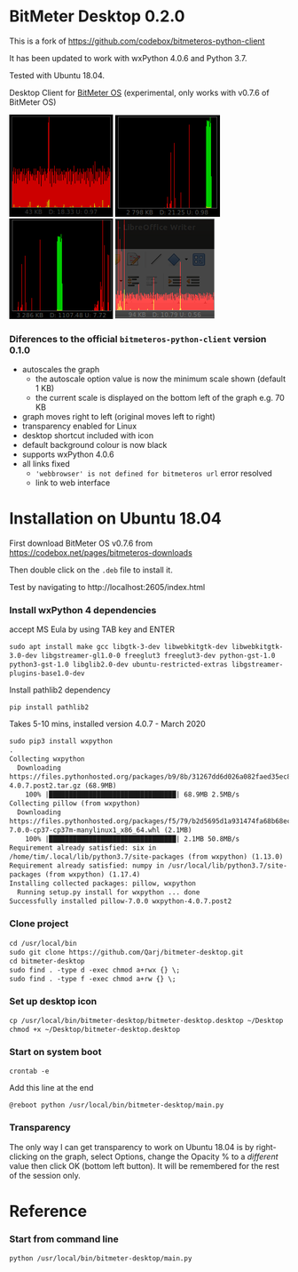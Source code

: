 # BitMeter Desktop 0.2.0

This is a fork of https://github.com/codebox/bitmeteros-python-client

It has been updated to work with wxPython 4.0.6 and Python 3.7.

Tested with Ubuntu 18.04.

Desktop Client for [BitMeter OS](https://github.com/codebox/bitmeteros) (experimental, only works with v0.7.6 of BitMeter OS)

![Screenshot1](resources/Screenshot1.png?raw=true "Screenshot 1")
![Screenshot2](resources/Screenshot2.png?raw=true "Screenshot 2")
![Screenshot3](resources/Screenshot3.png?raw=true "Screenshot 3")
![Screenshot4](resources/Screenshot4.png?raw=true "Screenshot 4 - Transparency")

### Diferences to the official `bitmeteros-python-client` version 0.1.0

-   autoscales the graph
    -   the autoscale option value is now the minimum scale shown (default 1 KB)
    -   the current scale is displayed on the bottom left of the graph e.g. 70 KB
-   graph moves right to left (original moves left to right)
-   transparency enabled for Linux
-   desktop shortcut included with icon
-   default background colour is now black
-   supports wxPython 4.0.6
-   all links fixed
    -   `'webbrowser' is not defined for bitmeteros url` error resolved
    -   link to web interface

# Installation on Ubuntu 18.04

First download BitMeter OS v0.7.6 from https://codebox.net/pages/bitmeteros-downloads

Then double click on the `.deb` file to install it.

Test by navigating to http://localhost:2605/index.html

### Install wxPython 4 dependencies

accept MS Eula by using TAB key and ENTER

```
sudo apt install make gcc libgtk-3-dev libwebkitgtk-dev libwebkitgtk-3.0-dev libgstreamer-gl1.0-0 freeglut3 freeglut3-dev python-gst-1.0 python3-gst-1.0 libglib2.0-dev ubuntu-restricted-extras libgstreamer-plugins-base1.0-dev
```

Install pathlib2 dependency

```
pip install pathlib2
```

Takes 5-10 mins, installed version 4.0.7 - March 2020

```
sudo pip3 install wxpython
.
Collecting wxpython
  Downloading https://files.pythonhosted.org/packages/b9/8b/31267dd6d026a082faed35ec8d97522c0236f2e083bf15aff64d982215e1/wxPython-4.0.7.post2.tar.gz (68.9MB)
    100% |████████████████████████████████| 68.9MB 2.5MB/s
Collecting pillow (from wxpython)
  Downloading https://files.pythonhosted.org/packages/f5/79/b2d5695d1a931474fa68b68ec93bdf08ba9acbc4d6b3b628eb6aac81d11c/Pillow-7.0.0-cp37-cp37m-manylinux1_x86_64.whl (2.1MB)
    100% |████████████████████████████████| 2.1MB 50.8MB/s
Requirement already satisfied: six in /home/tim/.local/lib/python3.7/site-packages (from wxpython) (1.13.0)
Requirement already satisfied: numpy in /usr/local/lib/python3.7/site-packages (from wxpython) (1.17.4)
Installing collected packages: pillow, wxpython
  Running setup.py install for wxpython ... done
Successfully installed pillow-7.0.0 wxpython-4.0.7.post2
```

### Clone project

```
cd /usr/local/bin
sudo git clone https://github.com/Qarj/bitmeter-desktop.git
cd bitmeter-desktop
sudo find . -type d -exec chmod a+rwx {} \;
sudo find . -type f -exec chmod a+rw {} \;
```

### Set up desktop icon

```
cp /usr/local/bin/bitmeter-desktop/bitmeter-desktop.desktop ~/Desktop
chmod +x ~/Desktop/bitmeter-desktop.desktop
```

### Start on system boot

```
crontab -e
```

Add this line at the end

```
@reboot python /usr/local/bin/bitmeter-desktop/main.py
```

### Transparency

The only way I can get transparency to work on Ubuntu 18.04 is by right-clicking
on the graph, select Options, change the Opacity % to a _*different*_ value then click
OK (bottom left button). It will be remembered for the rest of the session only.

# Reference

### Start from command line

```
python /usr/local/bin/bitmeter-desktop/main.py
```
